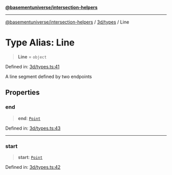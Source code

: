 [**@basementuniverse/intersection-helpers**](../../../README.md)

***

[@basementuniverse/intersection-helpers](../../../README.md) / [3d/types](../README.md) / Line

# Type Alias: Line

> **Line** = `object`

Defined in: [3d/types.ts:41](https://github.com/basementuniverse/intersection-helpers/blob/a748c1cf3d5365b189253eb2878888a254b5c3a1/src/3d/types.ts#L41)

A line segment defined by two endpoints

## Properties

### end

> **end**: [`Point`](Point.md)

Defined in: [3d/types.ts:43](https://github.com/basementuniverse/intersection-helpers/blob/a748c1cf3d5365b189253eb2878888a254b5c3a1/src/3d/types.ts#L43)

***

### start

> **start**: [`Point`](Point.md)

Defined in: [3d/types.ts:42](https://github.com/basementuniverse/intersection-helpers/blob/a748c1cf3d5365b189253eb2878888a254b5c3a1/src/3d/types.ts#L42)
